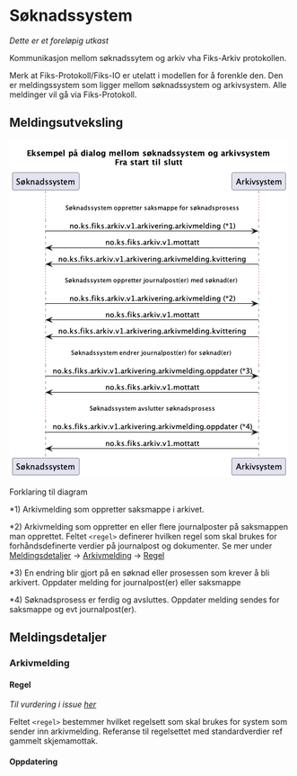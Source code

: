 # Søknadssystem

*Dette er et foreløpig utkast*

Kommunikasjon mellom søknadssytem og arkiv vha Fiks-Arkiv protokollen.

Merk at Fiks-Protokoll/Fiks-IO er utelatt i modellen for å forenkle den. Den er meldingssystem som ligger mellom søknadssystem og arkivsystem.
Alle meldinger vil gå via Fiks-Protokoll.

## Meldingsutveksling

![sekvensdiagram](meldingsutveksling-Eksempel_på_dialog_mellom_søknadssystem_og_arkivsystem__Fra_start_til_slutt.png)

Forklaring til diagram

*1) Arkivmelding som oppretter saksmappe i arkivet. 

*2) Arkivmelding som oppretter en eller flere journalposter på saksmappen man opprettet. Feltet `<regel>` definerer hvilken regel som skal brukes for forhåndsdefinerte verdier på journalpost og dokumenter. Se mer under [Meldingsdetaljer](#meldingsdetaljer) -> [Arkivmelding](#arkivmelding) -> [Regel](#regel)

*3) En endring blir gjort på en søknad eller prosessen som krever å bli arkivert. Oppdater melding for journalpost(er) eller saksmappe

*4) Søknadsprosess er ferdig og avsluttes. Oppdater melding sendes for saksmappe og evt journalpost(er).  

## Meldingsdetaljer

### Arkivmelding

#### Regel
*Til vurdering i issue [her](https://github.com/ks-no/fiks-arkiv-specification/issues/81)*

Feltet `<regel>` bestemmer hvilket regelsett som skal brukes for system som sender inn arkivmelding.
Referanse til regelsettet med  standardverdier ref gammelt skjemamottak.

#### Oppdatering